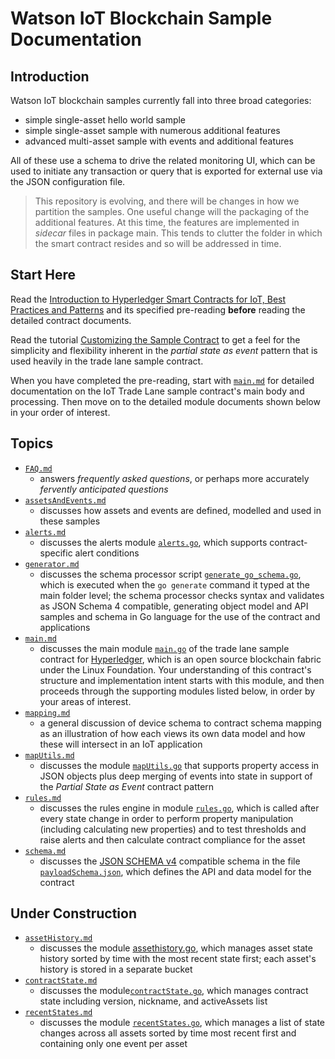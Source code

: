 # Watson IoT Blockchain Sample Documentation

## Introduction

Watson IoT blockchain samples currently fall into three broad categories:

- simple single-asset hello world sample
- simple single-asset sample with numerous additional features
- advanced multi-asset sample with events and additional features

All of these use a schema to drive the related monitoring UI, which can be used to initiate any transaction or query that is exported for external use via the JSON configuration file.

>This repository is evolving, and there will be changes in how we partition the samples. One useful change will the packaging of the additional features. At this time, the features are implemented in *sidecar* files in package main. This tends to clutter the folder in which the smart contract resides and so will be addressed in time.

## Start Here

Read the [Introduction to Hyperledger Smart Contracts for IoT, Best Practices and Patterns](HyperledgerContractsIntroBestPracticesPatterns.md) and its specified pre-reading __before__ reading the detailed contract documents. 

Read the tutorial [Customizing the Sample Contract](CustomizingTheSampleContract.md) to get a feel for the simplicity and flexibility inherent in the *partial state as event* pattern that is used heavily in the trade lane sample contract.

When you have completed the pre-reading, start with [`main.md`](main.md) for detailed documentation on the IoT Trade Lane sample contract's main body and processing. Then move on to the detailed module documents shown below in your order of interest.

## Topics

* [`FAQ.md`](FAQ.md)
  - answers *frequently asked questions*, or perhaps more accurately *fervently anticipated questions*
* [`assetsAndEvents.md`](assetsAndEvents.md)
  - discusses how assets and events are defined, modelled and used in these samples
* [`alerts.md`](alerts.md)
  - discusses the alerts module [`alerts.go`](../alerts.go), which supports contract-specific alert conditions
* [`generator.md`](generator.md)
  - discusses the schema processor script [`generate_go_schema.go`](../scripts/generate_go_schema.go), which is executed when the `go generate` command it typed at the main folder level; the schema processor checks syntax and validates as JSON Schema 4 compatible, generating object model and API samples and schema in Go language for the use of the contract and applications 
* [`main.md`](main.md "main go file for trade lane sample contract")
  - discusses the main module [`main.go`](../main.go) of the trade lane sample contract for [Hyperledger](https://github.com/hyperledger), which is an open source blockchain fabric under the Linux Foundation. Your understanding of this contract's structure and implementation intent starts with this module, and then proceeds through the supporting modules listed below, in order by your areas of interest. 
* [`mapping.md`](mapping.md)
  - a general discussion of device schema to contract schema mapping as an illustration of how each views its own data model and how these will intersect in an IoT application
* [`mapUtils.md`](mapUtils.md)
  - discusses the module [`mapUtils.go`](../mapUtils.go) that supports property access in JSON objects plus deep merging of events into state in support of the *Partial State as Event* contract pattern
* [`rules.md`](rules.md)
  - discusses the rules engine in module [`rules.go`](../rules.go), which is called after every state change in order to perform property manipulation (including calculating new properties) and to test thresholds and raise alerts and then calculate contract compliance for the asset 
* [`schema.md`](schema.md)
  - discusses the [JSON SCHEMA v4](http://json-schema.org/documentation.html) compatible schema in the file [`payloadSchema.json`](../payloadSchema.json), which defines the API and data model for the contract

## Under Construction

* [`assetHistory.md`](contractState.md)
  - discusses the module [assethistory.go](`../assethistory.go`), which manages asset state history sorted by time with the most recent state first; each asset's history is stored in a separate bucket
* [`contractState.md`](contractState.md)
  - discusses the module[`contractState.go`](../contractState.go), which manages contract state including version, nickname, and activeAssets list
* [`recentStates.md`](recentStates.md)
  - discusses the module [`recentStates.go`](../recentStates.go), which manages a list of state changes across all assets sorted by time most recent first and containing only one event per asset
